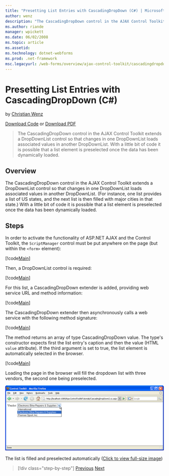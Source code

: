 ```yaml
---
title: "Presetting List Entries with CascadingDropDown (C#) | Microsoft Docs"
author: wenz
description: "The CascadingDropDown control in the AJAX Control Toolkit extends a DropDownList control so that changes in one DropDownList loads associated values in anoth..."
ms.author: riande
manager: wpickett
ms.date: 06/02/2008
ms.topic: article
ms.assetid: 
ms.technology: dotnet-webforms
ms.prod: .net-framework
msc.legacyurl: /web-forms/overview/ajax-control-toolkit/cascadingdropdown/presetting-list-entries-with-cascadingdropdown-cs
---
```

Presetting List Entries with CascadingDropDown (C#)
====================
by [Christian Wenz](https://github.com/wenz)

[Download Code](http://download.microsoft.com/download/9/0/7/907760b1-2c60-4f81-aeb6-ca416a573b0d/cascadingdropdown2.cs.zip) or [Download PDF](http://download.microsoft.com/download/2/d/c/2dc10e34-6983-41d4-9c08-f78f5387d32b/cascadingDropDown2CS.pdf)

> The CascadingDropDown control in the AJAX Control Toolkit extends a DropDownList control so that changes in one DropDownList loads associated values in another DropDownList. With a little bit of code it is possible that a list element is preselected once the data has been dynamically loaded.


## Overview

The CascadingDropDown control in the AJAX Control Toolkit extends a DropDownList control so that changes in one DropDownList loads associated values in another DropDownList. (For instance, one list provides a list of US states, and the next list is then filled with major cities in that state.) With a little bit of code it is possible that a list element is preselected once the data has been dynamically loaded.

## Steps

In order to activate the functionality of ASP.NET AJAX and the Control Toolkit, the `ScriptManager` control must be put anywhere on the page (but within the `<form>` element):

[!code[Main](presetting-list-entries-with-cascadingdropdown-cs/samples/sample1.xml)]

Then, a DropDownList control is required:

[!code[Main](presetting-list-entries-with-cascadingdropdown-cs/samples/sample2.xml)]

For this list, a CascadingDropDown extender is added, providing web service URL and method information:

[!code[Main](presetting-list-entries-with-cascadingdropdown-cs/samples/sample3.xml)]

The CascadingDropDown extender then asynchronously calls a web service with the following method signature:

[!code[Main](presetting-list-entries-with-cascadingdropdown-cs/samples/sample4.xml)]

The method returns an array of type CascadingDropDown value. The type's constructor expects first the list entry's caption and then the value (HTML `value` attribute). If the third argument is set to true, the list element is automatically selected in the browser.

[!code[Main](presetting-list-entries-with-cascadingdropdown-cs/samples/sample5.xml)]

Loading the page in the browser will fill the dropdown list with three vendors, the second one being preselected.


[![The list is filled and preselected automatically](presetting-list-entries-with-cascadingdropdown-cs/_static/image2.png)](presetting-list-entries-with-cascadingdropdown-cs/_static/image1.png)

The list is filled and preselected automatically ([Click to view full-size image](presetting-list-entries-with-cascadingdropdown-cs/_static/image3.png))

>[!div class="step-by-step"]
[Previous](using-cascadingdropdown-with-a-database-cs.md)
[Next](using-auto-postback-with-cascadingdropdown-cs.md)